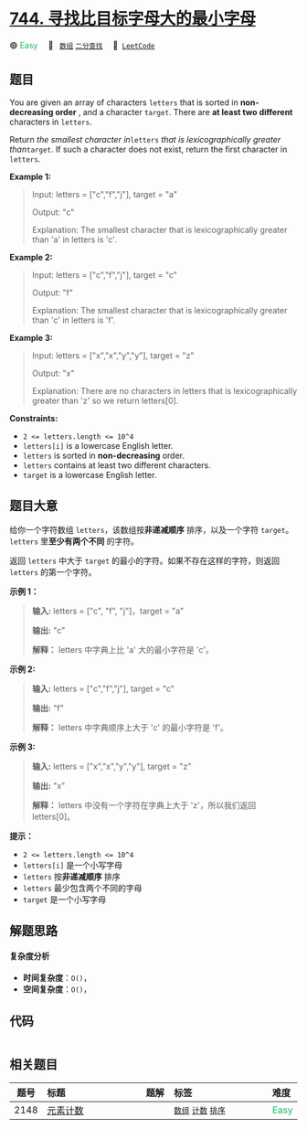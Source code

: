 # [744. 寻找比目标字母大的最小字母](https://leetcode.com/problems/find-smallest-letter-greater-than-target)

🟢 <font color=#15bd66>Easy</font>&emsp; 🔖&ensp; [`数组`](/leetcode/outline/tag/array.md) [`二分查找`](/leetcode/outline/tag/binary-search.md)&emsp; 🔗&ensp;[`LeetCode`](https://leetcode.com/problems/find-smallest-letter-greater-than-target)


## 题目

You are given an array of characters `letters` that is sorted in **non-
decreasing order** , and a character `target`. There are **at least two
different** characters in `letters`.

Return _the smallest character in_`letters` _that is lexicographically greater
than_`target`. If such a character does not exist, return the first character
in `letters`.



**Example 1:**

> Input: letters = ["c","f","j"], target = "a"
> 
> Output: "c"
> 
> Explanation: The smallest character that is lexicographically greater than 'a' in letters is 'c'.

**Example 2:**

> Input: letters = ["c","f","j"], target = "c"
> 
> Output: "f"
> 
> Explanation: The smallest character that is lexicographically greater than 'c' in letters is 'f'.

**Example 3:**

> Input: letters = ["x","x","y","y"], target = "z"
> 
> Output: "x"
> 
> Explanation: There are no characters in letters that is lexicographically greater than 'z' so we return letters[0].

**Constraints:**

  * `2 <= letters.length <= 10^4`
  * `letters[i]` is a lowercase English letter.
  * `letters` is sorted in **non-decreasing** order.
  * `letters` contains at least two different characters.
  * `target` is a lowercase English letter.


## 题目大意

给你一个字符数组 `letters`，该数组按**非递减顺序** 排序，以及一个字符 `target`。`letters` 里**至少有两个不同**
的字符。

返回 `letters` 中大于 `target` 的最小的字符。如果不存在这样的字符，则返回 `letters` 的第一个字符。



**示例 1：**

> 
> 
> 
> 
> 
> **输入:** letters = ["c", "f", "j"]，target = "a"
> 
> **输出:** "c"
> 
> **解释：** letters 中字典上比 'a' 大的最小字符是 'c'。

**示例 2:**

> 
> 
> 
> 
> 
> **输入:** letters = ["c","f","j"], target = "c"
> 
> **输出:** "f"
> 
> **解释：** letters 中字典顺序上大于 'c' 的最小字符是 'f'。

**示例 3:**

> 
> 
> 
> 
> 
> **输入:** letters = ["x","x","y","y"], target = "z"
> 
> **输出:** "x"
> 
> **解释：** letters 中没有一个字符在字典上大于 'z'，所以我们返回 letters[0]。



**提示：**

  * `2 <= letters.length <= 10^4`
  * `letters[i]` 是一个小写字母
  * `letters` 按**非递减顺序** 排序
  * `letters` 最少包含两个不同的字母
  * `target` 是一个小写字母


## 解题思路

#### 复杂度分析

- **时间复杂度**：`O()`，
- **空间复杂度**：`O()`，

## 代码

```javascript

```

## 相关题目

| 题号 | 标题 | 题解 | 标签 | 难度 |
| :------: | :------ | :------: | :------ | :------ |
| 2148 | [元素计数](https://leetcode.com/problems/count-elements-with-strictly-smaller-and-greater-elements) |  |  [`数组`](/leetcode/outline/tag/array.md) [`计数`](/leetcode/outline/tag/counting.md) [`排序`](/leetcode/outline/tag/sorting.md) | <font color=#15bd66>Easy</font> |

<style>
.blue {
    background-color: #096dd9;
    padding: 0.25rem 0.5rem;
    margin: 0;
    font-size: 0.85em;
    border-radius: 3px;
    color: white;
    font-weight: 500;
}
table th:first-of-type { width: 10%; }
table th:nth-of-type(2) { width: 35%; }
table th:nth-of-type(3) { width: 10%; }
table th:nth-of-type(4) { width: 35%; }
table th:nth-of-type(5) { width: 10%; }
</style>
